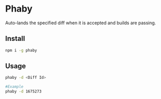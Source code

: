 # Phaby

Auto-lands the specified diff when it is accepted and builds are passing.

## Install

```bash
npm i -g phaby
```

## Usage
```bash
phaby -d <Diff Id>

#Example
phaby -d 1675273
```